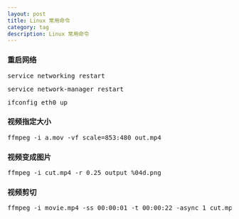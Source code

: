 ```yaml
---
layout: post
title: Linux 常用命令
category: tag
description: Linux 常用命令
---
```


### 重启网络
<pre class="prettyprint">
service networking restart
</pre>

<pre class="prettyprint">
service network-manager restart
</pre>

<pre class="prettyprint">
ifconfig eth0 up
</pre>

### 视频指定大小
<pre class="prettyprint">
ffmpeg -i a.mov -vf scale=853:480 out.mp4
</pre>

### 视频变成图片
<pre class="prettyprint">
ffmpeg -i cut.mp4 -r 0.25 output_%04d.png
</pre>

### 视频剪切
<pre class="prettyprint">
ffmpeg -i movie.mp4 -ss 00:00:01 -t 00:00:22 -async 1 cut.mp4
</pre>